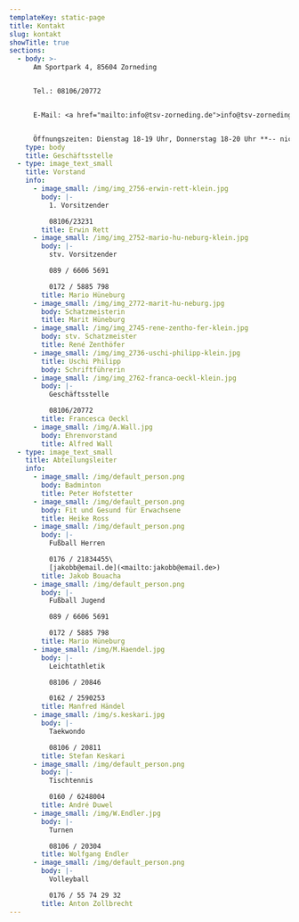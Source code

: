 ```yaml
---
templateKey: static-page
title: Kontakt
slug: kontakt
showTitle: true
sections:
  - body: >-
      Am Sportpark 4, 85604 Zorneding


      Tel.: 08106/20772


      E-Mail: <a href="mailto:info@tsv-zorneding.de">info@tsv-zorneding.de</a>


      Öffnungszeiten: Dienstag 18-19 Uhr, Donnerstag 18-20 Uhr **-- nicht in den Ferien --**
    type: body
    title: Geschäftsstelle
  - type: image_text_small
    title: Vorstand
    info:
      - image_small: /img/img_2756-erwin-rett-klein.jpg
        body: |-
          1. Vorsitzender

          08106/23231
        title: Erwin Rett
      - image_small: /img/img_2752-mario-hu-neburg-klein.jpg
        body: |-
          stv. Vorsitzender

          089 / 6606 5691

          0172 / 5885 798
        title: Mario Hüneburg
      - image_small: /img/img_2772-marit-hu-neburg.jpg
        body: Schatzmeisterin
        title: Marit Hüneburg
      - image_small: /img/img_2745-rene-zentho-fer-klein.jpg
        body: stv. Schatzmeister
        title: René Zenthöfer
      - image_small: /img/img_2736-uschi-philipp-klein.jpg
        title: Uschi Philipp
        body: Schriftführerin
      - image_small: /img/img_2762-franca-oeckl-klein.jpg
        body: |-
          Geschäftsstelle

          08106/20772
        title: Francesca Oeckl
      - image_small: /img/A.Wall.jpg
        body: Ehrenvorstand
        title: Alfred Wall
  - type: image_text_small
    title: Abteilungsleiter
    info:
      - image_small: /img/default_person.png
        body: Badminton
        title: Peter Hofstetter
      - image_small: /img/default_person.png
        body: Fit und Gesund für Erwachsene
        title: Heike Ross
      - image_small: /img/default_person.png
        body: |-
          Fußball Herren

          0176 / 21834455\
          [jakobb@email.de](<mailto:﻿jakobb@email.de>)
        title: Jakob Bouacha
      - image_small: /img/default_person.png
        body: |-
          Fußball Jugend

          089 / 6606 5691

          0172 / 5885 798
        title: Mario Hüneburg
      - image_small: /img/M.Haendel.jpg
        body: |-
          Leichtathletik

          08106 / 20846

          0162 / 2590253
        title: Manfred Händel
      - image_small: /img/s.keskari.jpg
        body: |-
          Taekwondo

          08106 / 20811
        title: Stefan Keskari
      - image_small: /img/default_person.png
        body: |-
          Tischtennis

          0160 / 6248004
        title: André Duwel
      - image_small: /img/W.Endler.jpg
        body: |-
          Turnen

          08106 / 20304
        title: Wolfgang Endler
      - image_small: /img/default_person.png
        body: |-
          Volleyball

          0176 / 55 74 29 32
        title: Anton Zollbrecht
---
```

